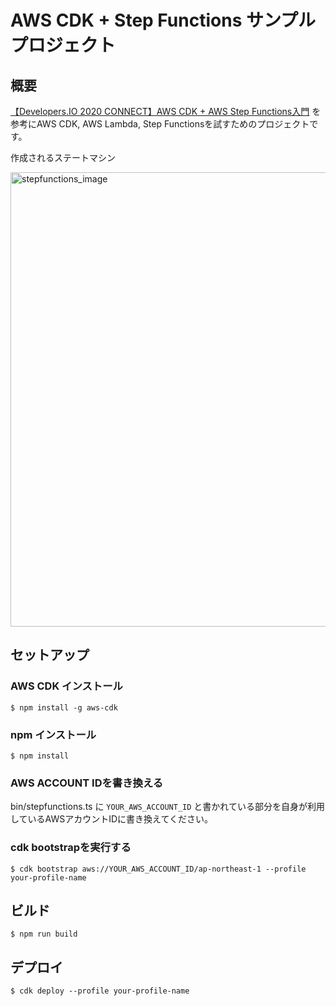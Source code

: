 # AWS CDK + Step Functions サンプルプロジェクト

## 概要

[【Developers.IO 2020 CONNECT】AWS CDK + AWS Step Functions入門](https://dev.classmethod.jp/articles/developers-io-2020-connect-aws-cdk-aws-step-functions/) を参考にAWS CDK, AWS Lambda, Step Functionsを試すためのプロジェクトです。

作成されるステートマシン

<img width="727" alt="stepfunctions_image" src="https://user-images.githubusercontent.com/5232435/121681117-5cf09100-caf5-11eb-9122-b73aa291ee09.png">


## セットアップ

### AWS CDK インストール

```shell
$ npm install -g aws-cdk
```

### npm インストール

```shell
$ npm install
```

### AWS ACCOUNT IDを書き換える

bin/stepfunctions.ts に `YOUR_AWS_ACCOUNT_ID` と書かれている部分を自身が利用しているAWSアカウントIDに書き換えてください。

### cdk bootstrapを実行する

```shell
$ cdk bootstrap aws://YOUR_AWS_ACCOUNT_ID/ap-northeast-1 --profile your-profile-name
```

## ビルド

```shell
$ npm run build
```

## デプロイ

```shell
$ cdk deploy --profile your-profile-name
```
